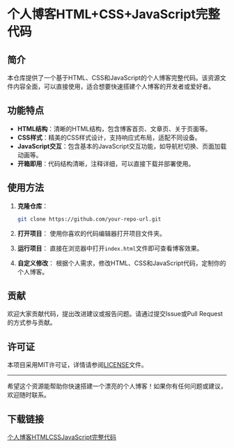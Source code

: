 # 个人博客HTML+CSS+JavaScript完整代码

## 简介

本仓库提供了一个基于HTML、CSS和JavaScript的个人博客完整代码。该资源文件内容全面，可以直接使用，适合想要快速搭建个人博客的开发者或爱好者。

## 功能特点

- **HTML结构**：清晰的HTML结构，包含博客首页、文章页、关于页面等。
- **CSS样式**：精美的CSS样式设计，支持响应式布局，适配不同设备。
- **JavaScript交互**：包含基本的JavaScript交互功能，如导航栏切换、页面加载动画等。
- **开箱即用**：代码结构清晰，注释详细，可以直接下载并部署使用。

## 使用方法

1. **克隆仓库**：
   ```bash
   git clone https://github.com/your-repo-url.git
   ```

2. **打开项目**：
   使用你喜欢的代码编辑器打开项目文件夹。

3. **运行项目**：
   直接在浏览器中打开`index.html`文件即可查看博客效果。

4. **自定义修改**：
   根据个人需求，修改HTML、CSS和JavaScript代码，定制你的个人博客。

## 贡献

欢迎大家贡献代码，提出改进建议或报告问题。请通过提交Issue或Pull Request的方式参与贡献。

## 许可证

本项目采用MIT许可证，详情请参阅[LICENSE](LICENSE)文件。

---

希望这个资源能帮助你快速搭建一个漂亮的个人博客！如果你有任何问题或建议，欢迎随时联系。

## 下载链接

[个人博客HTMLCSSJavaScript完整代码](https://pan.quark.cn/s/6ccfb4e09600)